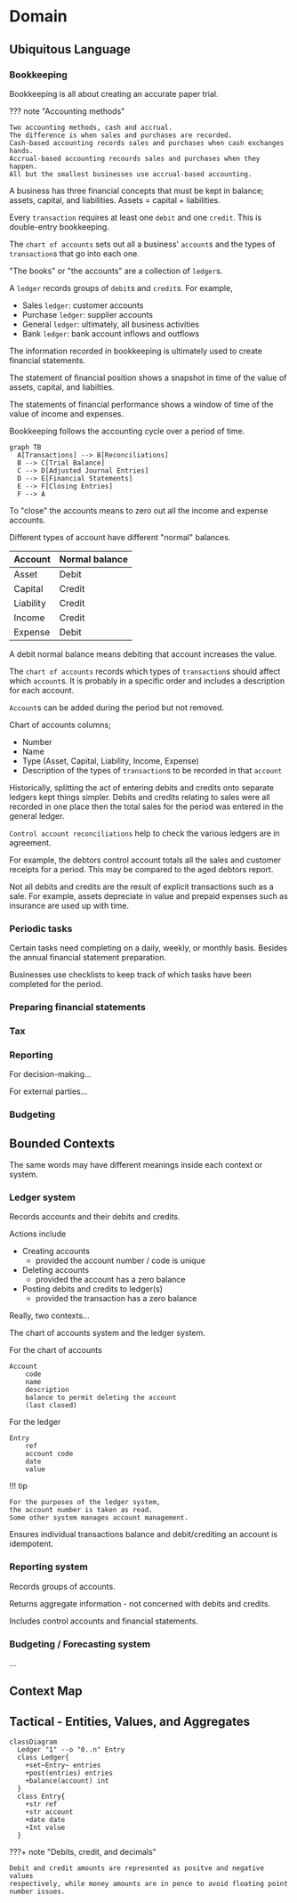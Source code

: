 # Domain

## Ubiquitous Language

### Bookkeeping

Bookkeeping is all about creating an accurate paper trial.

??? note "Accounting methods"

    Two accounting methods, cash and accrual.
    The difference is when sales and purchases are recorded.
    Cash-based accounting records sales and purchases when cash exchanges hands.
    Accrual-based accounting recourds sales and purchases when they happen.
    All but the smallest businesses use accrual-based accounting.

A business has three financial concepts that must be kept in balance;
assets, capital, and liabilities.
Assets = capital + liabilities.

Every `transaction` requires at least one `debit` and one `credit`.
This is double-entry bookkeeping.

The `chart of accounts` sets out all a business' `account`s and the types of
`transaction`s that go into each one.

"The books" or "the accounts" are a collection of `ledger`s.

A `ledger` records groups of `debit`s and `credit`s. For example,

- Sales `ledger`: customer accounts
- Purchase `ledger`: supplier accounts
- General `ledger`: ultimately, all business activities
- Bank `ledger`: bank account inflows and outflows

The information recorded in bookkeeping is ultimately used to create financial
statements.

The statement of financial position shows a snapshot in time of the value of
assets, capital, and liabilties.

The statements of financial performance shows a window of time of the value of
income and expenses.

Bookkeeping follows the accounting cycle over a period of time.

```mermaid
graph TB
  A[Transactions] --> B[Reconciliations]
  B --> C[Trial Balance]
  C --> D[Adjusted Journal Entries]
  D --> E[Financial Statements]
  E --> F[Closing Entries]
  F --> A
```

To "close" the accounts means to zero out all the income and expense accounts.

Different types of account have different "normal" balances.

| Account | Normal balance|
| --- | --- |
| Asset | Debit |
| Capital | Credit |
| Liability | Credit |
| Income | Credit |
| Expense | Debit |

A debit normal balance means debiting that account increases the value.

The `chart of accounts` records which types of `transaction`s should affect
which `account`s.
It is probably in a specific order and includes a description for each account.

`Account`s can be added during the period but not removed.

Chart of accounts columns;

- Number
- Name
- Type (Asset, Capital, Liability, Income, Expense)
- Description of the types of `transaction`s to be recorded in that `account`

Historically, splitting the act of entering debits and credits onto
separate ledgers kept things simpler.
Debits and credits relating to sales were all recorded in one place then
the total sales for the period was entered in the general ledger.

`Control account reconciliations` help to check the various ledgers are in
agreement.

For example, the debtors control account totals all the sales and customer
receipts for a period.
This may be compared to the aged debtors report.

Not all debits and credits are the result of explicit transactions such as a
sale.
For example, assets depreciate in value and prepaid expenses such as insurance
are used up with time.

### Periodic tasks

Certain tasks need completing on a daily, weekly, or monthly basis.
Besides the annual financial statement preparation.

Businesses use checklists to keep track of which tasks have been completed
for the period.

### Preparing financial statements


### Tax


### Reporting

For decision-making...

For external parties...

### Budgeting


## Bounded Contexts

The same words may have different meanings inside each context or system.

### Ledger system

Records accounts and their debits and credits.

Actions include

- Creating accounts
    - provided the account number / code is unique
- Deleting accounts
    - provided the account has a zero balance
- Posting debits and credits to ledger(s)
    - provided the transaction has a zero balance

Really, two contexts...

The chart of accounts system and the ledger system.

For the chart of accounts

    Account
        code
        name
        description
        balance to permit deleting the account
        (last closed)

For the ledger

    Entry
        ref
        account code
        date
        value

!!! tip

    For the purposes of the ledger system,
    the account number is taken as read.
    Some other system manages account management.

Ensures individual transactions balance and
debit/crediting an account is idempotent.

### Reporting system

Records groups of accounts.

Returns aggregate information - not concerned with debits and credits.

Includes control accounts and financial statements.

### Budgeting / Forecasting system

...

## Context Map



## Tactical - Entities, Values, and Aggregates

```mermaid
classDiagram
  Ledger "1" --o "0..n" Entry
  class Ledger{
    +set~Entry~ entries
    +post(entries) entries
    +balance(account) int
  }
  class Entry{
    +str ref
    +str account
    +date date
    +Int value
  }
```

???+ note "Debits, credit, and decimals"

    Debit and credit amounts are represented as positve and negative values
    respectively, while money amounts are in pence to avoid floating point
    number issues.
